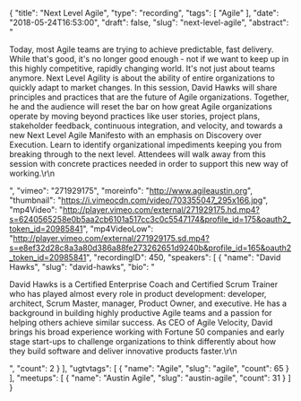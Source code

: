 {
  "title": "Next Level Agile",
  "type": "recording",
  "tags": [
    "Agile"
  ],
  "date": "2018-05-24T16:53:00",
  "draft": false,
  "slug": "next-level-agile",
  "abstract": "<p>Today, most Agile teams are trying to achieve predictable, fast delivery. While that's good, it's no longer good enough - not if we want to keep up in this highly competitive, rapidly changing world. It's not just about teams anymore. Next Level Agility is about the ability of entire organizations to quickly adapt to market changes. In this session, David Hawks will share principles and practices that are the future of Agile organizations. Together, he and the audience will reset the bar on how great Agile organizations operate by moving beyond practices like user stories, project plans, stakeholder feedback, continuous integration, and velocity, and towards a new Next Level Agile Manifesto with an emphasis on Discovery over Execution. Learn to identify organizational impediments keeping you from breaking through to the next level. Attendees will walk away from this session with concrete practices needed in order to support this new way of working.\r\n</p>",
  "vimeo": "271929175",
  "moreinfo": "http://www.agileaustin.org",
  "thumbnail": "https://i.vimeocdn.com/video/703355047_295x166.jpg",
  "mp4Video": "http://player.vimeo.com/external/271929175.hd.mp4?s=6240565258e0b5aa2cb6101a517cc3c0c5547174&profile_id=175&oauth2_token_id=20985841",
  "mp4VideoLow": "http://player.vimeo.com/external/271929175.sd.mp4?s=e8ef32d28c8a3a80d386a88fe273262651d9240b&profile_id=165&oauth2_token_id=20985841",
  "recordingID": 450,
  "speakers": [
    {
      "name": "David Hawks",
      "slug": "david-hawks",
      "bio": "<p>David Hawks is a Certified Enterprise Coach and Certified Scrum Trainer who has played almost every role in product development: developer, architect, Scrum Master, manager, Product Owner, and executive. He has a background in building highly productive Agile teams and a passion for helping others achieve similar success. As CEO of Agile Velocity, David brings his broad experience working with Fortune 50 companies and early stage start-ups to challenge organizations to think differently about how they build software and deliver innovative products faster.\r\n</p>",
      "count": 2
    }
  ],
  "ugtvtags": [
    {
      "name": "Agile",
      "slug": "agile",
      "count": 65
    }
  ],
  "meetups": [
    {
      "name": "Austin Agile",
      "slug": "austin-agile",
      "count": 31
    }
  ]
}